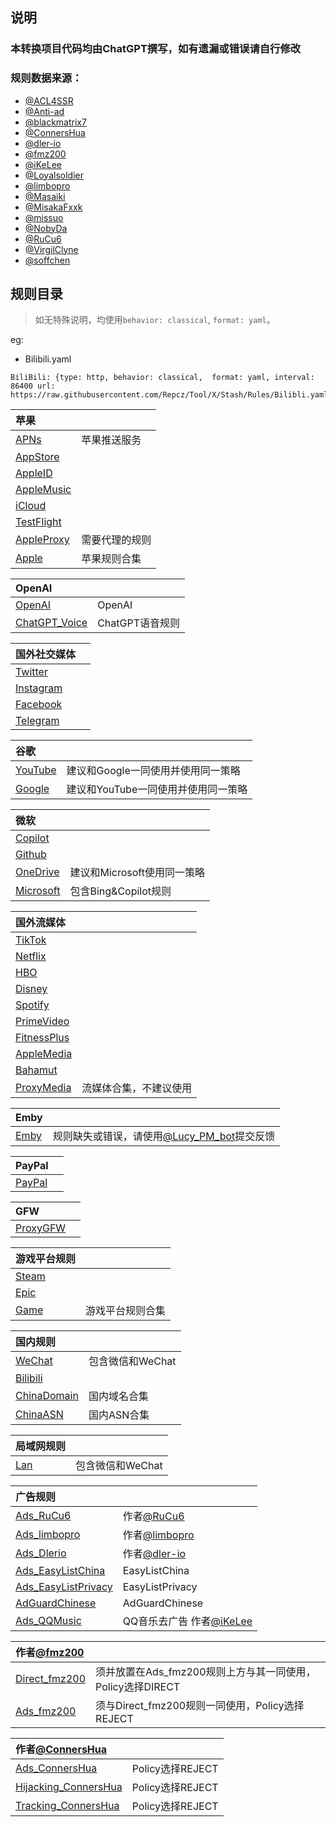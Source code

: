 说明
---

### 本转换项目代码均由ChatGPT撰写，如有遗漏或错误请自行修改

### 规则数据来源：

- [@ACL4SSR](https://github.com/ACL4SSR/ACL4SSR/tree/master)
- [@Anti-ad](https://github.com/privacy-protection-tools/anti-AD)
- [@blackmatrix7](https://github.com/blackmatrix7/ios_rule_script/tree/master/rule)
- [@ConnersHua](https://github.com/ConnersHua/RuleGo/tree/master)
- [@dler-io](https://github.com/dler-io/Rules)
- [@fmz200](https://github.com/fmz200)
- [@iKeLee](https://gitlab.com/lodepuly/vpn_tool)
- [@Loyalsoldier](https://github.com/Loyalsoldier/geoip)
- [@limbopro](https://github.com/limbopro/Adblock4limbo)
- [@Masaiki](https://github.com/Masaiki/GeoIP2-CN)
- [@MisakaFxxk](https://github.com/MisakaFxxk/MisakaF_Subconverter)
- [@missuo](https://github.com/missuo/ASN-China)
- [@NobyDa](https://github.com/NobyDa)
- [@RuCu6](https://github.com/RuCu6/QuanX)
- [@VirgilClyne](https://github.com/VirgilClyne)
- [@soffchen](https://github.com/soffchen/GeoIP2-CN)



规则目录
---

> 如无特殊说明，均使用`behavior: classical`,  `format: yaml`。

eg:
* Bilibili.yaml
```
BiliBili: {type: http, behavior: classical,  format: yaml, interval: 86400 url: https://raw.githubusercontent.com/Repcz/Tool/X/Stash/Rules/Bilibli.yaml}
```


| 苹果  |  |
| :---- | ---- |
| [APNs](https://github.com/Repcz/Tool/raw/X/Stash/Rules/APNs.yaml) | 苹果推送服务 | 
| [AppStore](https://github.com/Repcz/Tool/raw/X/Stash/Rules/AppStore.yaml) |  |
| [AppleID](https://github.com/Repcz/Tool/raw/X/Stash/Rules/AppleID.yaml) |  |
| [AppleMusic](https://github.com/Repcz/Tool/raw/X/Stash/Rules/AppleMusic.yaml) |  |
| [iCloud](https://github.com/Repcz/Tool/raw/X/Stash/Rules/iCloud.yaml) |  |
| [TestFlight](https://github.com/Repcz/Tool/raw/X/Stash/Rules/TestFlight.yaml) |  |
| [AppleProxy](https://github.com/Repcz/Tool/raw/X/Stash/Rules/iCloud.yaml) | 需要代理的规则 |
| [Apple](https://github.com/Repcz/Tool/raw/X/Stash/Rules/Apple.yaml) | 苹果规则合集 | 

| OpenAI  |  |
| :---- | ---- |
| [OpenAI](https://github.com/Repcz/Tool/raw/X/Stash/Rules/OpenAI.yaml) | OpenAI | 
| [ChatGPT_Voice](https://github.com/Repcz/Tool/raw/X/Stash/Rules/ChatGPT_Voice.yaml) | ChatGPT语音规则 | 

| 国外社交媒体  |  |
| :---- | ---- |
| [Twitter](https://github.com/Repcz/Tool/raw/X/Stash/Rules/Twitter.yaml) | |
| [Instagram](https://github.com/Repcz/Tool/raw/X/Stash/Rules/Instagram.yaml) | |
| [Facebook](https://github.com/Repcz/Tool/raw/X/Stash/Rules/Facebook.yaml) | |
| [Telegram](https://github.com/Repcz/Tool/raw/X/Stash/Rules/Telegram.yaml) | |

| 谷歌  |  |
| :---- | ---- |
| [YouTube](https://github.com/Repcz/Tool/raw/X/Stash/Rules/YouTube.yaml) |建议和Google一同使用并使用同一策略 |
| [Google](https://github.com/Repcz/Tool/raw/X/Stash/Rules/Google.yaml) |建议和YouTube一同使用并使用同一策略 |

| 微软  |  |
| :---- | ---- |
| [Copilot](https://github.com/Repcz/Tool/raw/X/Stash/Rules/Copilot.yaml) | |
| [Github](https://github.com/Repcz/Tool/raw/X/Stash/Rules/Github.yaml) | |
| [OneDrive](https://github.com/Repcz/Tool/raw/X/Stash/Rules/OneDrive.yaml) |建议和Microsoft使用同一策略 |
| [Microsoft](https://github.com/Repcz/Tool/raw/X/Stash/Rules/Microsoft.yaml) |包含Bing&Copilot规则 |

| 国外流媒体  |  |
| :---- | ---- |
| [TikTok](https://github.com/Repcz/Tool/raw/X/Stash/Rules/TikTok.yaml) | |
| [Netflix](https://github.com/Repcz/Tool/raw/X/Stash/Rules/Netflix.yaml) | |
| [HBO](https://github.com/Repcz/Tool/raw/X/Stash/Rules/HBO.yaml) | |
| [Disney](https://github.com/Repcz/Tool/raw/X/Stash/Rules/Disney.yaml) | |
| [Spotify](https://github.com/Repcz/Tool/raw/X/Stash/Rules/Spotify.yaml) | |
| [PrimeVideo](https://github.com/Repcz/Tool/raw/X/Stash/Rules/PrimeVideo.yaml) | |
| [FitnessPlus](https://github.com/Repcz/Tool/raw/X/Stash/Rules/FitnessPlus.yaml) | |
| [AppleMedia](https://github.com/Repcz/Tool/raw/X/Stash/Rules/PrimeVideo.yaml) | |
| [Bahamut](https://github.com/Repcz/Tool/raw/X/Stash/Rules/Bahamut.yaml) | |
| [ProxyMedia](https://github.com/Repcz/Tool/raw/X/Stash/Rules/ProxyMedia.yaml) |流媒体合集，不建议使用 |

| Emby  |  |
| :---- | ---- |
| [Emby](https://github.com/Repcz/Tool/raw/X/Stash/Rules/Emby.yaml) |规则缺失或错误，请使用[@Lucy_PM_bot](https://t.me/Lucy_PM_bot)提交反馈 |

| PayPal  |  |
| :---- | ---- |
| [PayPal](https://github.com/Repcz/Tool/raw/X/Stash/Rules/PayPal.yaml) | |

| GFW  |  |
| :---- | ---- |
| [ProxyGFW](https://github.com/Repcz/Tool/raw/X/Stash/Rules/ProxyGFW.yaml) | |

| 游戏平台规则  |  |
| :---- | ---- |
| [Steam](https://github.com/Repcz/Tool/raw/X/Stash/Rules/Steam.yaml) | |
| [Epic](https://github.com/Repcz/Tool/raw/X/Stash/Rules/Epic.yaml) | |
| [Game](https://github.com/Repcz/Tool/raw/X/Stash/Rules/Game.yaml) |游戏平台规则合集 |

| 国内规则  |  |
| :---- | ---- |
| [WeChat](https://github.com/Repcz/Tool/raw/X/Stash/Rules/WeChat.yaml) |包含微信和WeChat |
| [Bilibili](https://github.com/Repcz/Tool/raw/X/Stash/Rules/Bilibili.yaml) | |
| [ChinaDomain](https://github.com/Repcz/Tool/raw/X/Stash/Rules/ChinaDomain.yaml) |国内域名合集 |
| [ChinaASN](https://github.com/Repcz/Tool/raw/X/Stash/Rules/ChinaASN.yaml) |国内ASN合集 |

| 局域网规则  |  |
| :---- | ---- |
| [Lan](https://github.com/Repcz/Tool/raw/X/Stash/Rules/Lan.yaml) |包含微信和WeChat |

| 广告规则  |  |
| :---- | ---- |
| [Ads_RuCu6](https://github.com/Repcz/Tool/raw/X/Stash/Rules/Ads_RuCu6.yaml) |作者[@RuCu6](https://github.com/RuCu6/QuanX) |
| [Ads_limbopro](https://github.com/Repcz/Tool/raw/X/Stash/Rules/Ads_limbopro.yaml) |作者[@limbopro](https://github.com/limbopro/Adblock4limbo)  |
| [Ads_Dlerio](https://github.com/Repcz/Tool/raw/X/Stash/Rules/Ads_Dlerio.yaml) |作者[@dler-io](https://github.com/dler-io/Rules)  |
| [Ads_EasyListChina](https://github.com/Repcz/Tool/raw/X/Stash/Rules/Ads_EasyListChina.yaml) |EasyListChina |
| [Ads_EasyListPrivacy](https://github.com/Repcz/Tool/raw/X/Stash/Rules/Ads_EasyListPrivacy.yaml) |EasyListPrivacy |
| [AdGuardChinese](https://github.com/Repcz/Tool/raw/X/Stash/Rules/AdGuardChinese.yaml) |AdGuardChinese |
| [Ads_QQMusic](https://github.com/Repcz/Tool/raw/X/Stash/Rules/Ads_QQMusic.yaml) |QQ音乐去广告 作者[@iKeLee](https://gitlab.com/lodepuly/vpn_tool)|

| 作者[@fmz200](https://github.com/fmz200)  |  |
| :---- | ---- |
| [Direct_fmz200](https://github.com/Repcz/Tool/raw/X/Stash/Rules/Direct_fmz200.yaml) |须并放置在Ads_fmz200规则上方与其一同使用，Policy选择DIRECT |
| [Ads_fmz200](https://github.com/Repcz/Tool/raw/X/Stash/Rules/Ads_fmz200.yaml) |须与Direct_fmz200规则一同使用，Policy选择REJECT  |

| 作者[@ConnersHua](https://github.com/ConnersHua)   |  |
| :---- | ---- |
| [Ads_ConnersHua](https://github.com/Repcz/Tool/raw/X/Stash/Rules/Ads_ConnersHua.yaml) |Policy选择REJECT |
| [Hijacking_ConnersHua](https://github.com/Repcz/Tool/raw/X/Stash/Rules/Hijacking_ConnersHua.yaml) |Policy选择REJECT |
| [Tracking_ConnersHua](https://github.com/Repcz/Tool/raw/X/Stash/Rules/Tracking_ConnersHua.yaml) | Policy选择REJECT|

